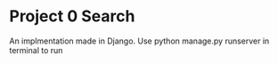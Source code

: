 # Project 0 Search
An implmentation made in Django. 
Use python manage.py runserver in terminal to run
